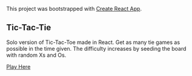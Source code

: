 This project was bootstrapped with [Create React App](https://github.com/facebook/create-react-app).

## Tic-Tac-Tie

Solo version of Tic-Tac-Toe made in React. 
Get as many tie games as possible in the time given. 
The difficulty increases by seeding the board with random Xs and Os.

[Play Here](https://romantic-panini-bd90f4.netlify.app/)